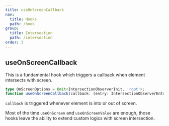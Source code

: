 ```yaml
---
title: useOnScreenCallback
nav:
  title: Hooks
  path: /hook
group:
  title: Intersection
  path: /intersection
order: 3
---
```


## useOnScreenCallback

This is a fundamental hook which triggers a callback when element intersects with screen.

```typescript
type OnScreenOptions = Omit<IntersectionObserverInit, 'root'>;
function useOnScreenCallback(callback: (entry: IntersectionObserverEntry) => void, options?: OnScreenOptions): EffectRef;
```

`callback` is triggered whenever element is into or out of screen.

Most of the time `useOnScreen` and `useOnScreenValue` are enough, those hooks leave the ability to extend custom logics with screen intersection.